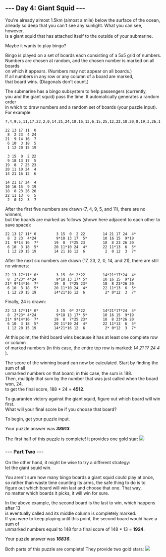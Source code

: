 ## --- Day 4: Giant Squid --- ##
You're already almost 1.5km (almost a mile) below the surface of the ocean,    
already so deep that you can't see any sunlight. What you can see, however,   
is a giant squid that has attached itself to the outside of your submarine.   

Maybe it wants to play bingo?

Bingo is played on a set of boards each consisting of a 5x5 grid of numbers.   
Numbers are chosen at random, and the chosen number is marked on all boards    
on which it appears. (Numbers may not appear on all boards.)    
If all numbers in any row or any column of a board are marked,    
that board wins. (Diagonals don't count.)

The submarine has a bingo subsystem to help passengers (currently,   
you and the giant squid) pass the time. It automatically generates a random order   
in which to draw numbers and a random set of boards (your puzzle input).   
For example:
````
7,4,9,5,11,17,23,2,0,14,21,24,10,16,13,6,15,25,12,22,18,20,8,19,3,26,1

22 13 17 11  0
 8  2 23  4 24
21  9 14 16  7
 6 10  3 18  5
 1 12 20 15 19

 3 15  0  2 22
 9 18 13 17  5
19  8  7 25 23
20 11 10 24  4
14 21 16 12  6

14 21 17 24  4
10 16 15  9 19
18  8 23 26 20
22 11 13  6  5
 2  0 12  3  7
````
After the first five numbers are drawn (7, 4, 9, 5, and 11), there are no winners,   
but the boards are marked as follows (shown here adjacent to each other to save space):

````
22 13 17 11* 0         3 15  0  2 22        14 21 17 24  4*
 8  2 23  4*24         9*18 13 17  5*       10 16 15  9*19
21  9*14 16  7*       19  8  7*25 23        18  8 23 26 20
 6 10  3 18  5*       20 11*10 24  4*       22 11*13  6  5*
 1 12 20 15 19        14 21 16 12  6         2  0 12  3  7*
````
After the next six numbers are drawn (17, 23, 2, 0, 14, and 21), there are still no winners:
````
22 13 17*11* 0*        3 15  0* 2*22        14*21*17*24  4*
 8  2*23* 4*24         9*18 13 17* 5*       10 16 15  9*19
21* 9*14*16  7*       19  8  7*25 23*       18  8 23*26 20
 6 10  3 18  5*       20 11*10 24  4*       22 11*13  6  5*
 1 12 20 15 19        14*21*16 12  6         2* 0*12  3  7*
````
Finally, 24 is drawn:
````
22 13 17*11* 0*        3 15  0* 2*22        14*21*17*24  4*
 8  2*23* 4*24         9*18 13 17* 5*       10 16 15  9*19
21* 9*14*16  7*       19  8  7*25 23*       18  8 23*26 20
 6 10  3 18  5*       20 11*10 24  4*       22 11*13  6  5*
 1 12 20 15 19        14*21*16 12  6         2* 0*12  3  7*
 ````
At this point, the third board wins because it has at least one complete row or column     
of marked numbers (in this case, the entire top row is marked: _14 21 17 24 4_ ).

The score of the winning board can now be calculated. Start by finding the sum of all    
unmarked numbers on that board; in this case, the sum is 188.   
Then, multiply that sum by the number that was just called when the board won, 24,   
to get the final score, 188 * 24 = **4512**.

To guarantee victory against the giant squid, figure out which board will win first.    
What will your final score be if you choose that board?

To begin, get your puzzle input.

Your puzzle answer was **_38913_**.

The first half of this puzzle is complete! It provides one gold star:  ![](https://raw.githubusercontent.com/rcemper/ZPretty/master/1star.png)

### --- Part Two --- ####
On the other hand, it might be wise to try a different strategy:   
let the giant squid win.

You aren't sure how many bingo boards a giant squid could play at once,   
so rather than waste time counting its arms, the safe thing to do is to   
figure out which board will win last and choose that one. That way,   
no matter which boards it picks, it will win for sure.  

In the above example, the second board is the last to win, which happens after 13   
is eventually called and its middle column is completely marked.    
If you were to keep playing until this point, the second board would have a sum of   
unmarked numbers equal to 148 for a final score of 148 * 13 = **1924**.

Your puzzle answer was **_16836_**.

Both parts of this puzzle are complete! They provide two gold stars:  ![](https://raw.githubusercontent.com/rcemper/ZPretty/master/2star.png)
